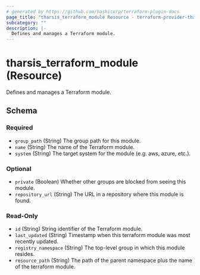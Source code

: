```yaml
---
# generated by https://github.com/hashicorp/terraform-plugin-docs
page_title: "tharsis_terraform_module Resource - terraform-provider-tharsis"
subcategory: ""
description: |-
  Defines and manages a Terraform module.
---
```


# tharsis_terraform_module (Resource)

Defines and manages a Terraform module.



<!-- schema generated by tfplugindocs -->
## Schema

### Required

- `group_path` (String) The group path for this module.
- `name` (String) The name of the Terraform module.
- `system` (String) The target system for the module (e.g. aws, azure, etc.).

### Optional

- `private` (Boolean) Whether other groups are blocked from seeing this module.
- `repository_url` (String) The URL in a repository where this module is found.

### Read-Only

- `id` (String) String identifier of the Terraform module.
- `last_updated` (String) Timestamp when this terraform module was most recently updated.
- `registry_namespace` (String) The top-level group in which this module resides.
- `resource_path` (String) The path of the parent namespace plus the name of the terraform module.


